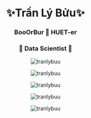 <h1 align="center">✨Trần Lý Bửu✨</h1>
<h3 align="center">BooOrBur 👋 HUET-er</h3>
<h3 align="center">🌱 Data Scientist 🔭</h3>

<p align="center"> <img src="https://komarev.com/ghpvc/?username=tranlybuu&color=blue" alt="tranlybuu" /> </p>

<p align="center"> <img src="https://github-profile-trophy.vercel.app/?username=tranlybuu&row=1&column=6&margin-w=15" alt="tranlybuu" /> </p>

<p align="center"><img align="center" src="https://github-readme-streak-stats.herokuapp.com/?user=tranlybuu&" alt="tranlybuu" /></p>

<p align="center"><img align="center" src="https://github-readme-stats.vercel.app/api?username=tranlybuu&show_icons=true" alt="tranlybuu" /></p>

<p align="center"><img align="center" src="https://github-readme-stats.vercel.app/api/top-langs/?username=tranlybuu&layout=compact" alt="tranlybuu" /></p>
